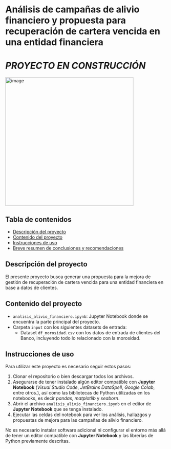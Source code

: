 # Análisis de campañas de alivio financiero y propuesta para recuperación de cartera vencida en una entidad financiera

# *PROYECTO EN CONSTRUCCIÓN*

<img width="400" alt="image" src="https://github.com/user-attachments/assets/8a1e13c2-ff85-4c60-9ca3-51979bd4326a" />


## Tabla de contenidos

- [Descripción del proyecto](#descripción-del-proyecto)
- [Contenido del proyecto](#contenido-del-proyecto)
- [Instrucciones de uso](#instrucciones-de-uso)
- [Breve resumen de conclusiones y recomendaciones](#breve-resumen-de-conclusiones-y-recomendaciones)

## Descripción del proyecto

El presente proyecto busca generar una propuesta para la mejora de gestión de recuperación de cartera vencida para una entidad financiera en base a datos de clientes.

## Contenido del proyecto

- `analisis_alivio_financiero.ipynb`: Jupyter Notebook donde se encuentra la parte principal del proyecto.
- Carpeta `input` con los siguientes datasets de entrada:
    - Dataset `df_morosidad.csv` con los datos de entrada de clientes del Banco, incluyendo todo lo relacionado con la morosidad.


## Instrucciones de uso

Para utilizar este proyecto es necesario seguir estos pasos:

1. Clonar el repositorio o bien descargar todos los archivos.
2. Asegurarse de tener instalado algún editor compatible con **Jupyter Notebook** (*Visual Studio Code*, *JetBrains DataSpell*, *Google Colab*, entre otros.), así como las bibliotecas de Python utilizadas en los notebooks, es decir *pandas*, *matplotlib* y *seaborn*.
3. Abrir el archivo `analisis_alivio_financiero.ipynb` en el editor de **Jupyter Notebook** que se tenga instalado.
4. Ejecutar las celdas del notebook para ver los análisis, hallazgos y propuestas de mejora para las campañas de alivio financiero.

No es necesario instalar software adicional ni configurar el entorno más allá de tener un editor compatible con **Jupyter Notebook** y las librerías de Python previamente descritas.
